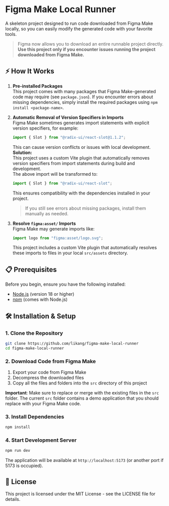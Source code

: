 # Figma Make Local Runner

A skeleton project designed to run code downloaded from Figma Make locally, so you can easily modify the generated code with your favorite tools.

> Figma now allows you to download an entire runnable project directly.  
> **Use this project only if you encounter issues running the project downloaded from Figma Make.**

## ⚡ How It Works

1. **Pre-installed Packages**  
   This project comes with many packages that Figma Make-generated code may require (see `package.json`). If you encounter errors about missing dependencies, simply install the required packages using `npm install <package-name>`.

2. **Automatic Removal of Version Specifiers in Imports**  
   Figma Make sometimes generates import statements with explicit version specifiers, for example:

   ```js
   import { Slot } from "@radix-ui/react-slot@1.1.2";
   ```

   This can cause version conflicts or issues with local development.  
   **Solution:**  
   This project uses a custom Vite plugin that automatically removes version specifiers from import statements during build and development.  
   The above import will be transformed to:

   ```js
   import { Slot } from "@radix-ui/react-slot";
   ```

   This ensures compatibility with the dependencies installed in your project.

   > If you still see errors about missing packages, install them manually as needed.

3. **Resolve `figma:asset/` Imports**  
   Figma Make may generate imports like:

   ```js
   import logo from "figma:asset/logo.svg";
   ```

   This project includes a custom Vite plugin that automatically resolves these imports to files in your local `src/assets` directory.

## 📋 Prerequisites

Before you begin, ensure you have the following installed:

- [Node.js](https://nodejs.org/) (version 18 or higher)
- [npm](https://www.npmjs.com/) (comes with Node.js)

## 🛠️ Installation & Setup

### 1. Clone the Repository

```bash
git clone https://github.com/likang/figma-make-local-runner
cd figma-make-local-runner
```

### 2. Download Code from Figma Make

1. Export your code from Figma Make
2. Decompress the downloaded files
3. Copy all the files and folders into the `src` directory of this project

**Important**: Make sure to replace or merge with the existing files in the `src` folder. The current `src` folder contains a demo application that you should replace with your Figma Make code.

### 3. Install Dependencies

```bash
npm install
```

### 4. Start Development Server

```bash
npm run dev
```

The application will be available at `http://localhost:5173` (or another port if 5173 is occupied).

## 📄 License

This project is licensed under the MIT License - see the LICENSE file for details.
